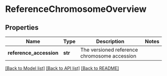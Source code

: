 # ReferenceChromosomeOverview

## Properties
Name | Type | Description | Notes
------------ | ------------- | ------------- | -------------
**reference_accession** | **str** | The versioned reference chromosome accession | 

[[Back to Model list]](../README.md#documentation-for-models) [[Back to API list]](../README.md#documentation-for-api-endpoints) [[Back to README]](../README.md)


